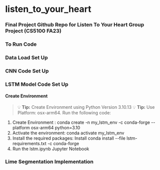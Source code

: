 # listen_to_your_heart <br>
### Final Project Github Repo for Listen To Your Heart Group Project (CS5100 FA23)


### To Run Code  <br>


### Data Load Set Up  <br>


### CNN Code Set Up  <br>

### LSTM Model Code Set Up 
#### Create Environment <br>
> :bulb: **Tip:** Create Environment using Python Version 3.10.13
> :bulb: **Tip:** Use Platform: osx-arm64.
Run the following code: <br>
<ol>
  <li> Create Environment : conda create -n my_lstm_env -c conda-forge --platform osx-arm64 python=3.10 </li>
  <li> Activate the environment: conda activate my_lstm_env</li>
  <li> Install the required packages: Install conda install --file lstm-requirements.txt -c conda-forge</li>
  <li> Run the lstm.ipynb Jupyter Notebook </li>
</ol>


### Lime Segmentation Implementation 



